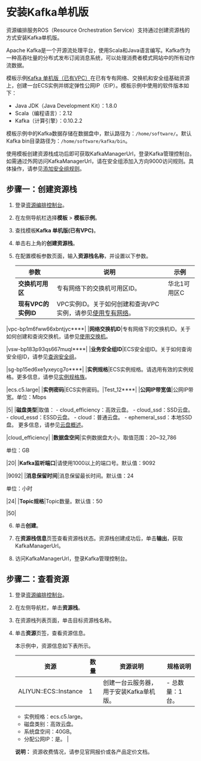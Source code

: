 # 安装Kafka单机版

资源编排服务ROS（Resource Orchestration Service）支持通过创建资源栈的方式安装Kafka单机版。

Apache Kafka是一个开源流处理平台，使用Scala和Java语言编写。Kafka作为一种高吞吐量的分布式发布订阅消息系统，可以处理消费者模式网站中的所有动作流数据。

模板示例[Kafka 单机版（已有VPC）](https://rosnext.console.aliyun.com/cn-beijing/samples/Existing_Vpc_Single_Kafka)在已有专有网络、交换机和安全组基础资源上，创建一台ECS实例并绑定弹性公网IP（EIP）。模板示例中使用的软件版本如下：

-   Java JDK（Java Development Kit）：1.8.0
-   Scala（编程语言）：2.12
-   Kafka（计算引擎）：0.10.2.2

模板示例中的Kafka数据存储在数据盘中，默认路径为：`/home/software/`。默认Kafka bin目录路径为：`/home/software/kafka/bin`。

使用模板创建资源栈成功后即可获取KafkaManagerUrl，登录Kafka管理控制台。如需通过外网访问KafkaManagerUrl，请在安全组添加入方向9000访问规则。具体操作，请参见[添加安全组规则](/cn.zh-CN/安全/安全组/添加安全组规则.md)。

## 步骤一：创建资源栈

1.  登录[资源编排控制台](http://ros.console.aliyun.com)。

2.  在左侧导航栏选择**模板** \> **模板示例**。

3.  查找模板**Kafka 单机版\(已有VPC\)**。

4.  单击右上角的**创建资源栈**。

5.  在配置模板参数页面，输入**资源栈名称**，并设置以下参数。

    |参数|说明|示例|
    |--|--|--|
    |**交换机可用区**|专有网络下的交换机可用区ID。|华北1可用区C|
    |**现有VPC的实例ID**|VPC实例ID。关于如何创建和查询VPC实例，请参见[使用专有网络](/cn.zh-CN/专有网络和交换机/使用专有网络.md)。

|vpc-bp1m6fww66xbntjyc\*\*\*\*|
    |**网络交换机ID**|专有网络下的交换机ID。关于如何创建和查询交换机，请参见[使用交换机](/cn.zh-CN/专有网络和交换机/使用交换机.md)。

|vsw-bp183p93qs667muql\*\*\*\*|
    |**业务安全组ID**|ECS安全组ID。关于如何查询安全组ID，请参见[查询安全组](/cn.zh-CN/安全/安全组/管理安全组/查询安全组.md)。

|sg-bp15ed6xe1yxeycg7o\*\*\*\*|
    |**实例规格**|ECS实例规格。请选用有效的实例规格。更多信息，请参见[实例规格族](/cn.zh-CN/实例/实例规格族.md)。

|ecs.c5.large|
    |**实例密码**|ECS实例密码。|Test\_12\*\*\*\*|
    |**公网IP带宽值**|公网IP带宽。单位：Mbps

|5|
    |**磁盘类型**|取值：    -   cloud\_efficiency：高效云盘。
    -   cloud\_ssd：SSD云盘。
    -   cloud\_essd：ESSD云盘。
    -   cloud：普通云盘。
    -   ephemeral\_ssd：本地SSD盘。
更多信息，请参见[云盘概述](/cn.zh-CN/块存储/块存储介绍/云盘概述.md)。

|cloud\_efficiency|
    |**数据盘空间**|实例数据盘大小。取值范围：20~32,786

单位：GB

|20|
    |**Kafka监听端口**|请使用1000以上的端口号。默认值：9092

|9092|
    |**消息保留时间**|消息保留最长时间。默认值：24

单位：小时

|24|
    |**Topic规格**|Topic数量。默认值：50

|50|

6.  单击**创建**。

7.  在**资源栈信息**页签查看资源栈状态。资源栈创建成功后，单击**输出**，获取KafkaManagerUrl。

8.  访问KafkaManagerUrl，登录Kafka管理控制台。


## 步骤二：查看资源

1.  登录[资源编排控制台](http://ros.console.aliyun.com)。

2.  在左侧导航栏，单击**资源栈**。

3.  在资源栈列表页面，单击目标资源栈名称。

4.  单击**资源**页签，查看资源信息。

    本示例中，资源信息如下表所示。

    |资源|数量|资源说明|规格说明|
    |--|--|----|----|
    |ALIYUN::ECS::Instance|1|创建一台云服务器，用于安装Kafka单机版。|    -   总数量：1台。
    -   实例规格：ecs.c5.large。
    -   磁盘类别：高效云盘。
    -   系统盘空间：40GB。
    -   分配公网IP：是。 |

    **说明：** 资源收费情况，请参见官网报价或各产品定价文档。


